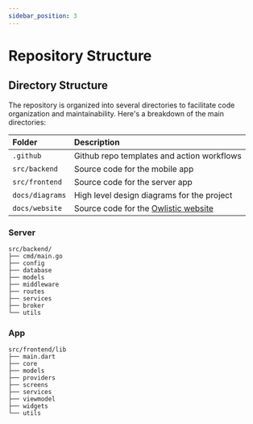 ```yaml
---
sidebar_position: 3
---
```


# Repository Structure


## Directory Structure

The repository is organized into several directories to facilitate code organization and maintainability. Here's a breakdown of the main directories:

| Folder              | Description                                                                         |
| :------------------ | :---------------------------------------------------------------------------------- |
| `.github`           | Github repo templates and action workflows                                          |
| `src/backend`       | Source code for the mobile app                                                      |
| `src/frontend`      | Source code for the server app                                                      |
| `docs/diagrams`     | High level design diagrams for the project                                          |
| `docs/website`      | Source code for the [Owlistic website](https://owlistic-notes.github.io/owlistic/)  |

### Server

```text
src/backend/
├── cmd/main.go
├── config
├── database
├── models
├── middleware
├── routes
├── services
├── broker
└── utils
```

### App

```text
src/frontend/lib
├── main.dart
├── core
├── models
├── providers
├── screens
├── services
├── viewmodel
├── widgets
└── utils
```